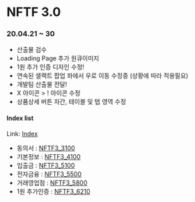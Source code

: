 NFTF 3.0
========

### 20.04.21 ~ 30
* 산출물 검수
* Loading Page 추가 원큐이미지
* 1원 추가 인증 디자인 수정!
* 연속된 샐랙트 팝업 좌에서 우로 이동 수정중 (상황에 따라 적용필요)
* 개발팀 산출물 전달!
* X 아이콘 > ! 아이콘 수정
* 상품상세 버튼 자간, 테이블 및 탭 영역 수정



#### Index list
Link: [Index][indexlink] 

[indexlink]: https://jaydenan92.github.io/NFTF3_Test/

* 동의서 : [NFTF3_3100](https://jaydenan92.github.io/NFTF3_Test/html/NFTF3_3100_1.html)
* 기본정보 : [NFTF3_4100](https://jaydenan92.github.io/NFTF3_Test/html/NFTF3_4100.html)
* 입출금 : [NFTF3_5100](https://jaydenan92.github.io/NFTF3_Test/html/NFTF3_5100.html)
* 전자금융 : [NFTF3_5500](https://jaydenan92.github.io/NFTF3_Test/html/NFTF3_5500.html)
* 거래영업점 : [NFTF3_5800](https://jaydenan92.github.io/NFTF3_Test/html/NFTF3_5800.html)
* 1원 추가인증 : [NFTF3_6210](https://jaydenan92.github.io/NFTF3_Test/html/NFTF3_6210.html)